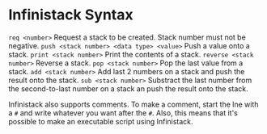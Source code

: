 
# Infinistack Syntax

`req <number>` Request a stack to be created. Stack number must not be negative.
`push <stack number> <data type> <value>` Push a value onto a stack.
`print <stack number>` Print the contents of a stack.
`reverse <stack number>` Reverse a stack.
`pop <stack number>` Pop the last value from a stack.
`add <stack number>` Add last 2 numbers on a stack and push the result onto the stack.
`sub <stack number>` Substract the last number from the second-to-last number on a stack an push the result onto the stack.

Infinistack also supports comments. To make a comment, start the lne with a `#` and write whatever you want after the `#`. Also, this means that it's possible to make an executable script using Infinistack.
